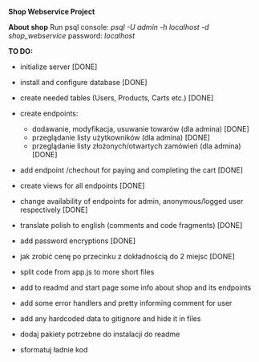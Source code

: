 **Shop Webservice Project**


**About shop**
Run psql console: *psql -U admin -h localhost -d shop_webservice*
password: *localhost*

**TO DO:**
- initialize server [DONE]
- install and configure database [DONE]
- create needed tables (Users, Products, Carts etc.) [DONE]


- create endpoints:
    - dodawanie, modyfikacja, usuwanie towarów (dla admina) [DONE]
    - przeglądanie listy użytkowników (dla admina) [DONE]
    - przeglądanie listy złożonych/otwartych zamówień (dla admina) [DONE]

- add endpoint /chechout for paying and completing the cart [DONE]
- create views for all endpoints [DONE]

- change availability of endpoints for admin, anonymous/logged user respectively [DONE]

- translate polish to english (comments and code fragments) [DONE]

- add password encryptions [DONE]

- jak zrobić cenę po przecinku z dokładnością do 2 miejsc [DONE]

- split code from app.js to more short files

- add to readmd and start page some info about shop and its endpoints

- add some error handlers and pretty informing comment for user

- add any hardcoded data to gitignore and hide it in files

- dodaj pakiety potrzebne do instalacji do readme

- sformatuj ładnie kod